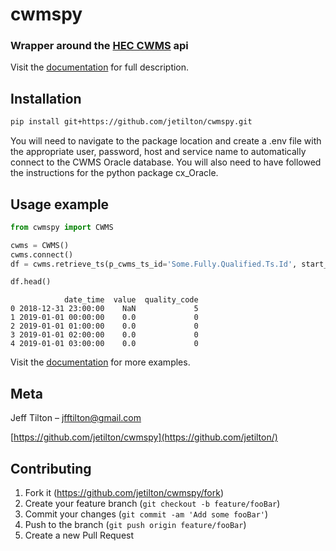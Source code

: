 # cwmspy
### Wrapper around the [HEC CWMS](https://cwms.usace.army.mil/dokuwiki/doku.php?id=home) api 

Visit the [documentation](https://jetilton.github.io/cwmspy/) for full description.

## Installation

```sh
pip install git+https://github.com/jetilton/cwmspy.git
```

You will need to navigate to the package location and create a .env file with the appropriate user, password, host and service name to automatically connect to the CWMS Oracle database.  You will also need to have followed the instructions for the python package cx_Oracle.

## Usage example
```python
from cwmspy import CWMS 

cwms = CWMS()
cwms.connect()
df = cwms.retrieve_ts(p_cwms_ts_id='Some.Fully.Qualified.Ts.Id', start_time='2019/1/1', end_time='2019/9/1', return_df=True)

df.head()
```
```
            date_time  value  quality_code
0 2018-12-31 23:00:00    NaN             5
1 2019-01-01 00:00:00    0.0             0
2 2019-01-01 01:00:00    0.0             0
3 2019-01-01 02:00:00    0.0             0
4 2019-01-01 03:00:00    0.0             0
```
Visit the [documentation](https://jetilton.github.io/cwmspy/) for more examples.
## Meta

Jeff Tilton – jfftilton@gmail.com

[https://github.com/jetilton/cwmspy](https://github.com/jetilton/)

## Contributing

1. Fork it (<https://github.com/jetilton/cwmspy/fork>)
2. Create your feature branch (`git checkout -b feature/fooBar`)
3. Commit your changes (`git commit -am 'Add some fooBar'`)
4. Push to the branch (`git push origin feature/fooBar`)
5. Create a new Pull Request

<!-- Markdown link & img dfn's -->
[cwms-url]: https://cwms.usace.army.mil/dokuwiki/doku.php?id=home
[travis-image]: https://img.shields.io/travis/dbader/node-datadog-metrics/master.svg?style=flat-square
[travis-url]: https://travis-ci.org/dbader/node-datadog-metrics
  

   

